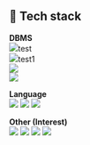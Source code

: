 
💬 Tech stack
------------------------------------------------
<b>DBMS</b><br>
<img src="https://img.shields.io/badge/Mysql 5.6, 5.7-4479A1?style=flat&logo=MySQL&logoColor=white"/>test</a><br>
<img src="https://img.shields.io/badge/Oracle 10g, 11g-F80000?style=flat&logo=Oracle&logoColor=white"/>test1</a><br>
<img src="https://img.shields.io/badge/Mongodb 3.6.x-47A248?style=flat&logo=MongoDB&logoColor=white"/></a><br>
<img src="https://img.shields.io/badge/Redis 5.0.x-DC382D?style=flat&logo=Redis&logoColor=white"/></a>

<b>Language</b><br>
<img src="https://img.shields.io/badge/Shell-4EAA25?style=flat&logo=Linux&logoColor=white"/></a>
<img src="https://img.shields.io/badge/Python 3.x-3776AB?style=flat&logo=Python&logoColor=white"/></a>
<img src="https://img.shields.io/badge/Django 3.0.x-092E20?style=flat&logo=Django&logoColor=white"/></a>

<b>Other (Interest)</b><br>
<img src="https://img.shields.io/badge/Logstash-005571?style=flat&logo=Logstash&logoColor=white"/></a>
<img src="https://img.shields.io/badge/Beats-005571?style=flat&logo=Beats&logoColor=white"/></a>
<img src="https://img.shields.io/badge/Elasticsearch-005571?style=flat&logo=Elasticsearch&logoColor=white"/></a>
<img src="https://img.shields.io/badge/Kibana-005571?style=flat&logo=Kibana&logoColor=white"/></a>

<!--
**gytjdlee/gytjdlee** is a ✨ _special_ ✨ repository because its `README.md` (this file) appears on your GitHub profile.

Here are some ideas to get you started:

- 🔭 I’m currently working on ...
- 🌱 I’m currently learning ...
- 👯 I’m looking to collaborate on ...
- 🤔 I’m looking for help with ...
- 💬 Ask me about ...
- 📫 How to reach me: ...
- 😄 Pronouns: ...
- ⚡ Fun fact: ...
-->
